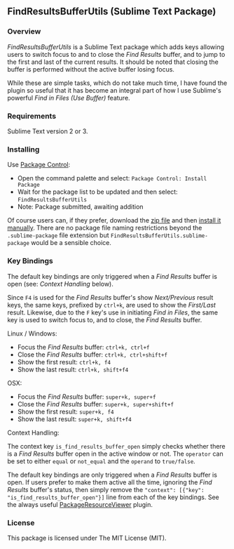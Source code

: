 
## FindResultsBufferUtils (Sublime Text Package)

### Overview

*FindResultsBufferUtils* is a Sublime Text package which adds keys allowing users to switch focus to and to close the *Find Results* buffer, and to jump to the first and last of the current results. It should be noted that closing the buffer is performed without the active buffer losing focus.

While these are simple tasks, which do not take much time, I have found the plugin so useful that it has become an integral part of how I use Sublime's powerful *Find in Files (Use Buffer)* feature.

### Requirements

Sublime Text version 2 or 3.

### Installing

Use [Package Control](https://packagecontrol.io/):

- Open the command palette and select: `Package Control: Install Package`
- Wait for the package list to be updated and then select: `FindResultsBufferUtils`
- Note: Package submitted, awaiting addition

Of course users can, if they prefer, download the [zip file](https://github.com/mattst/SublimeFindResultsBufferUtils/archive/master.zip) and then [install it manually](http://docs.sublimetext.info/en/latest/extensibility/packages.html). There are no package file naming restrictions beyond the `.sublime-package` file extension but `FindResultsBufferUtils.sublime-package` would be a sensible choice.

### Key Bindings

The default key bindings are only triggered when a *Find Results* buffer is open (see: *Context Handling* below).

Since `F4` is used for the *Find Results* buffer's show *Next/Previous* result keys, the same keys, prefixed by `ctrl+k`, are used to show the *First/Last* result. Likewise, due to the `F` key's use in initiating *Find in Files*, the same key is used to switch focus to, and to close, the *Find Results* buffer.

Linux / Windows:

- Focus the *Find Results* buffer: `ctrl+k, ctrl+f`
- Close the *Find Results* buffer: `ctrl+k, ctrl+shift+f`
- Show the first result: `ctrl+k, f4`
- Show the last result: `ctrl+k, shift+f4`

OSX:

- Focus the *Find Results* buffer: `super+k, super+f`
- Close the *Find Results* buffer: `super+k, super+shift+f`
- Show the first result: `super+k, f4`
- Show the last result: `super+k, shift+f4`

Context Handling:

The context key `is_find_results_buffer_open` simply checks whether there is a *Find Results* buffer open in the active window or not. The `operator` can be set to either `equal` or `not_equal` and the `operand` to `true/false`.

The default key bindings are only triggered when a *Find Results* buffer is open. If users prefer to make them active all the time, ignoring the *Find Results* buffer's status, then simply remove the `"context": [{"key": "is_find_results_buffer_open"}]` line from each of the key bindings. See the always useful [PackageResourceViewer](https://packagecontrol.io/packages/PackageResourceViewer) plugin.

### License

This package is licensed under The MIT License (MIT).
